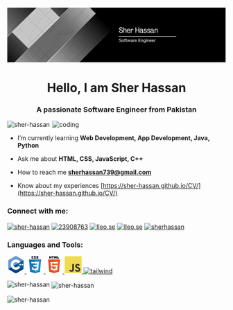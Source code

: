 ![logo](https://github.com/Sher-Hassan/Sher-Hassan/blob/main/Github%20banner.jpeg)
<h1 align="center">Hello, I am Sher Hassan</h1>
<h3 align="center">A passionate Software Engineer from Pakistan</h3>

<img align="right" alt="coding" width="400" src="https://miro.medium.com/v2/resize:fit:720/format:webp/0*7Q3yvSIv_t0ioJ-Z.gif">

<p align="left"> <img src="https://komarev.com/ghpvc/?username=sher-hassan&label=Profile%20views&color=0e75b6&style=flat" alt="sher-hassan" /> </p>

- I’m currently learning **Web Development, App Development, Java, Python**

- Ask me about **HTML, CSS, JavaScript, C++**

- How to reach me **sherhassan739@gmail.com**

- Know about my experiences [https://sher-hassan.github.io/CV/](https://sher-hassan.github.io/CV/)

<h3 align="left">Connect with me:</h3>
<p align="left">
<a href="https://linkedin.com/in/sher-hassan" target="blank"><img align="center" src="https://raw.githubusercontent.com/rahuldkjain/github-profile-readme-generator/master/src/images/icons/Social/linked-in-alt.svg" alt="sher-hassan" height="30" width="40" /></a>
<a href="https://stackoverflow.com/users/23908763" target="blank"><img align="center" src="https://raw.githubusercontent.com/rahuldkjain/github-profile-readme-generator/master/src/images/icons/Social/stack-overflow.svg" alt="23908763" height="30" width="40" /></a>
<a href="https://fb.com/lleo.se" target="blank"><img align="center" src="https://raw.githubusercontent.com/rahuldkjain/github-profile-readme-generator/master/src/images/icons/Social/facebook.svg" alt="lleo.se" height="30" width="40" /></a>
<a href="https://instagram.com/lleo.se" target="blank"><img align="center" src="https://raw.githubusercontent.com/rahuldkjain/github-profile-readme-generator/master/src/images/icons/Social/instagram.svg" alt="lleo.se" height="30" width="40" /></a>
<a href="https://www.leetcode.com/sherhassan" target="blank"><img align="center" src="https://raw.githubusercontent.com/rahuldkjain/github-profile-readme-generator/master/src/images/icons/Social/leet-code.svg" alt="sherhassan" height="30" width="40" /></a>
</p>

<h3 align="left">Languages and Tools:</h3>
<p align="left"> <a href="https://www.w3schools.com/cpp/" target="_blank" rel="noreferrer"> <img src="https://raw.githubusercontent.com/devicons/devicon/master/icons/cplusplus/cplusplus-original.svg" alt="cplusplus" width="40" height="40"/> </a> <a href="https://www.w3schools.com/css/" target="_blank" rel="noreferrer"> <img src="https://raw.githubusercontent.com/devicons/devicon/master/icons/css3/css3-original-wordmark.svg" alt="css3" width="40" height="40"/> </a> <a href="https://www.w3.org/html/" target="_blank" rel="noreferrer"> <img src="https://raw.githubusercontent.com/devicons/devicon/master/icons/html5/html5-original-wordmark.svg" alt="html5" width="40" height="40"/> </a> <a href="https://developer.mozilla.org/en-US/docs/Web/JavaScript" target="_blank" rel="noreferrer"> <img src="https://raw.githubusercontent.com/devicons/devicon/master/icons/javascript/javascript-original.svg" alt="javascript" width="40" height="40"/> </a> <a href="https://tailwindcss.com/" target="_blank" rel="noreferrer"> <img src="https://www.vectorlogo.zone/logos/tailwindcss/tailwindcss-icon.svg" alt="tailwind" width="40" height="40"/> </a> </p>

<p><img align="left" src="https://github-readme-stats.vercel.app/api/top-langs?username=sher-hassan&show_icons=true&locale=en&layout=compact" alt="sher-hassan" /></p>

<p>&nbsp;<img align="center" src="https://github-readme-stats.vercel.app/api?username=sher-hassan&show_icons=true&locale=en" alt="sher-hassan" /></p>

<p><img align="center" src="https://github-readme-streak-stats.herokuapp.com/?user=sher-hassan&" alt="sher-hassan" /></p>

